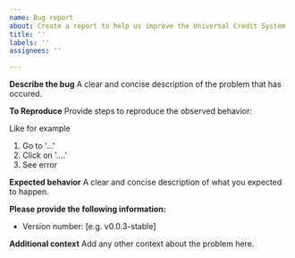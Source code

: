 ```yaml
---
name: Bug report
about: Create a report to help us improve the Universal Credit System
title: ''
labels: ''
assignees: ''

---
```


**Describe the bug**
A clear and concise description of the problem that has occured.

**To Reproduce**
Provide steps to reproduce the observed behavior:

Like for example
1. Go to '...'
2. Click on '....'
3. See error

**Expected behavior**
A clear and concise description of what you expected to happen.

**Please provide the following information:**
 - Version number: [e.g. v0.0.3-stable]

**Additional context**
Add any other context about the problem here.
